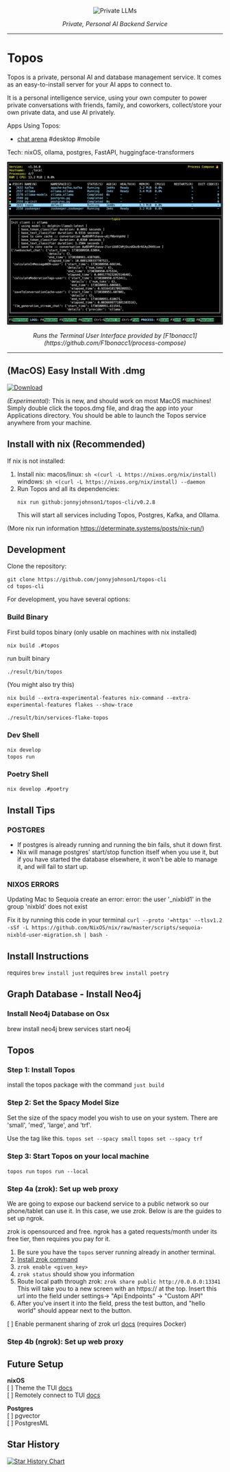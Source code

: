 <p align="center">
  <img src="https://github.com/jonnyjohnson1/topos-cli/blob/main/topos/assets/topos_blk_rounded.png" style="width: 70px; height: 70px;" alt="Private LLMs" />
</p>
<p align="center">
  <em>Private, Personal AI Backend Service</em>
</p>

---

# Topos
Topos is a private, personal AI and database management service.
It comes as an easy-to-install server for your AI apps to connect to.

It is a personal intelligence service, using your own computer to power private conversations with friends, family, and coworkers, collect/store your own private data, and use AI privately. 

Apps Using Topos:
- [chat arena](https://github.com/jonnyjohnson1/chat-arena) #desktop #mobile

Tech: nixOS, ollama, postgres, FastAPI, huggingface-transformers

<p align="center">
  <img src="https://github.com/jonnyjohnson1/topos-cli/blob/main/topos/assets/tui.png" style="zoom:67%;" alt="Terminal User Interface" />
</p>
<p align="center">
  <em>Runs the Terminal User Interface provided by [F1bonacc1](https://github.com/F1bonacc1/process-compose)</em>
</p>

---

## (MacOS) Easy Install With .dmg
[![Download](https://img.shields.io/badge/Download-File-blue?style=for-the-badge&logo=google-drive)](https://drive.google.com/file/d/1UpI8YOqqXnSQQbCo3oB28-w8nNlbhPHp/view?usp=sharing)

*(Experimental)*: This is new, and should work on most MacOS machines!
Simply double click the topos.dmg file, and drag the app into your Applications directory.
You should be able to launch the Topos service anywhere from your machine.

## Install with nix (Recommended)
If nix is not installed:
1. Install nix:
    macos/linux: `sh <(curl -L https://nixos.org/nix/install)`
    windows: `sh <(curl -L https://nixos.org/nix/install) --daemon`
2. Run Topos and all its dependencies:
   ```
   nix run github:jonnyjohnson1/topos-cli/v0.2.8
   ```
   This will start all services including Topos, Postgres, Kafka, and Ollama.

(More nix run information https://determinate.systems/posts/nix-run/)

## Development
Clone the repository:
```
git clone https://github.com/jonnyjohnson1/topos-cli
cd topos-cli
```

For development, you have several options:
### Build Binary
First build topos binary (only usable on machines with nix installed)
```
nix build .#topos
```
run built binary
```
./result/bin/topos
```

(You might also try this)
```
nix build --extra-experimental-features nix-command --extra-experimental-features flakes --show-trace
```
```
./result/bin/services-flake-topos
```

### Dev Shell
```
nix develop
topos run
```

### Poetry Shell
```
nix develop .#poetry
```

## Install Tips

### POSTGRES 
- If postgres is already running and running the bin fails, shut it down first.
- Nix will manage postgres' start/stop function itself when you use it, but if you have started the database elsewhere, it won't be able to manage it, and will fail to start up.

### NIXOS ERRORS  
Updating Mac to Sequoia create an error:
error: the user '_nixbld1' in the group 'nixbld' does not exist

Fix it by running this code in your terminal `curl --proto '=https' --tlsv1.2 -sSf -L https://github.com/NixOS/nix/raw/master/scripts/sequoia-nixbld-user-migration.sh | bash -`


## Install Instructions
requires `brew install just`
requires `brew install poetry`

## Graph Database - Install Neo4j

### Install Neo4j Database on Osx
brew install neo4j
brew services start neo4j

## Topos

### Step 1: Install Topos
install the topos package with the command `just build`

### Step 2: Set the Spacy Model Size
Set the size of the spacy model you wish to use on your system.
There are 'small', 'med', 'large', and 'trf'.

Use the tag like this.
`topos set --spacy small`
`topos set --spacy trf`

### Step 3: Start Topos on your local machine

`topos run`
`topos run --local`

### Step 4a (zrok): Set up web proxy
We are going to expose our backend service to a public network so our phone/tablet can use it. In this case, we use zrok. Below is are the guides to set up ngrok.

zrok is opensourced and free.
ngrok has a gated requests/month under its free tier, then requires you pay for it.

1. Be sure you have the `topos` server running already in another terminal.
2. [Install zrok command](https://docs.zrok.io/docs/getting-started/?_gl=1*1yet1eb*_ga*MTQ1MDc2ODAyNi4xNzE3MDE3MTE3*_ga_V2KMEXWJ10*MTcxNzAxNzExNi4xLjAuMTcxNzAxNzExNi42MC4wLjA.*_gcl_au*NDk3NjM1MzEyLjE3MTcwMTcxMTc.#installing-the-zrok-command)
3. `zrok enable <given_key>`
4. `zrok status` should show you information
5. Route local path through zrok: `zrok share public http://0.0.0.0:13341`
This will take you to a new screen with an https://<url> at the top.
Insert this url into the field under settings-> "Api Endpoints" -> "Custom API"
6. After you've insert it into the field, press the test button, and "hello world" should appear next to the button.

[ ] Enable permanent sharing of zrok url [docs](https://docs.zrok.io/docs/guides/docker-share/#permanent-public-share) (requires Docker)

### Step 4b (ngrok): Set up web proxy


## Future Setup
**nixOS**  
[ ] Theme the TUI [docs](https://f1bonacc1.github.io/process-compose/tui/)  
[ ] Remotely connect to TUI [docs](https://f1bonacc1.github.io/process-compose/client/)  

**Postgres**  
[ ] pgvector  
[ ] PostgresML  


## Star History

<a href="https://star-history.com/#jonnyjohnson1/topos-cli&Date">
 <picture>
   <source media="(prefers-color-scheme: dark)" srcset="https://api.star-history.com/svg?repos=jonnyjohnson1/topos-cli&type=Date&theme=dark" />
   <source media="(prefers-color-scheme: light)" srcset="https://api.star-history.com/svg?repos=jonnyjohnson1/topos-cli&type=Date" />
   <img alt="Star History Chart" src="https://api.star-history.com/svg?repos=jonnyjohnson1/topos-cli&type=Date" />
 </picture>
</a>